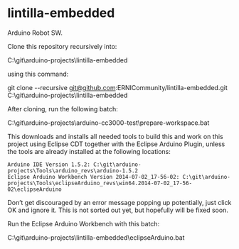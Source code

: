 lintilla-embedded
=================

Arduino Robot SW.

Clone this repository recursively into:

C:\git\arduino-projects\lintilla-embedded

using this command:

git clone --recursive git@github.com:ERNICommunity/lintilla-embedded.git C:\git\arduino-projects\lintilla-embedded

After cloning, run the following batch:

 C:\git\arduino-projects\arduino-cc3000-test\prepare-workspace.bat

This downloads and installs all needed tools to build this and work on this project using Eclipse CDT together with the Eclipse Arduino Plugin, unless the tools are already installed at the following locations:

    Arduino IDE Version 1.5.2: C:\git\arduino-projects\Tools\arduino_revs\arduino-1.5.2
    Eclipse Arduino Workbench Version 2014-07-02_17-56-02: C:\git\arduino-projects\Tools\eclipseArduino_revs\win64.2014-07-02_17-56-02\eclipseArduino

Don’t get discouraged by an error message popping up potentially, just click OK and ignore it. This is not sorted out yet, but hopefully will be fixed soon.

Run the Eclipse Arduino Workbench with this batch:

  C:\git\arduino-projects\lintilla-embedded\eclipseArduino.bat
